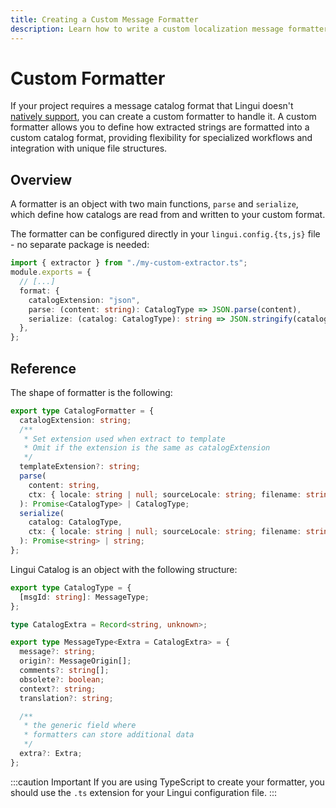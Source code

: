 ```yaml
---
title: Creating a Custom Message Formatter
description: Learn how to write a custom localization message formatter for your project
---
```


# Custom Formatter

If your project requires a message catalog format that Lingui doesn't [natively support](/ref/catalog-formats), you can create a custom formatter to handle it. A custom formatter allows you to define how extracted strings are formatted into a custom catalog format, providing flexibility for specialized workflows and integration with unique file structures.

## Overview

A formatter is an object with two main functions, `parse` and `serialize`, which define how catalogs are read from and written to your custom format.

The formatter can be configured directly in your `lingui.config.{ts,js}` file - no separate package is needed:

```ts title="lingui.config.{ts,js}"
import { extractor } from "./my-custom-extractor.ts";
module.exports = {
  // [...]
  format: {
    catalogExtension: "json",
    parse: (content: string): CatalogType => JSON.parse(content),
    serialize: (catalog: CatalogType): string => JSON.stringify(catalog),
  },
};
```

## Reference

The shape of formatter is the following:

```ts
export type CatalogFormatter = {
  catalogExtension: string;
  /**
   * Set extension used when extract to template
   * Omit if the extension is the same as catalogExtension
   */
  templateExtension?: string;
  parse(
    content: string,
    ctx: { locale: string | null; sourceLocale: string; filename: string }
  ): Promise<CatalogType> | CatalogType;
  serialize(
    catalog: CatalogType,
    ctx: { locale: string | null; sourceLocale: string; filename: string; existing: string | null }
  ): Promise<string> | string;
};
```

Lingui Catalog is an object with the following structure:

```ts
export type CatalogType = {
  [msgId: string]: MessageType;
};

type CatalogExtra = Record<string, unknown>;

export type MessageType<Extra = CatalogExtra> = {
  message?: string;
  origin?: MessageOrigin[];
  comments?: string[];
  obsolete?: boolean;
  context?: string;
  translation?: string;

  /**
   * the generic field where
   * formatters can store additional data
   */
  extra?: Extra;
};
```

:::caution Important
If you are using TypeScript to create your formatter, you should use the `.ts` extension for your Lingui configuration file.
:::
